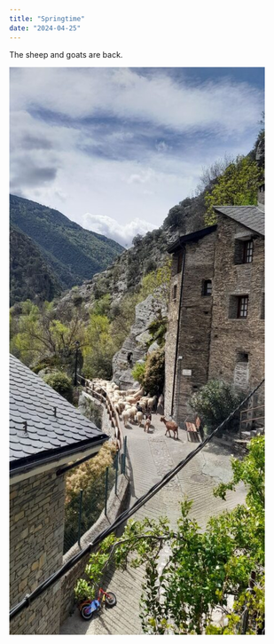 ```yaml
---
title: "Springtime"
date: "2024-04-25"
---
```


The sheep and goats are back.

![](images/20240425_1242274072888457593057511-461x1024.jpg)
